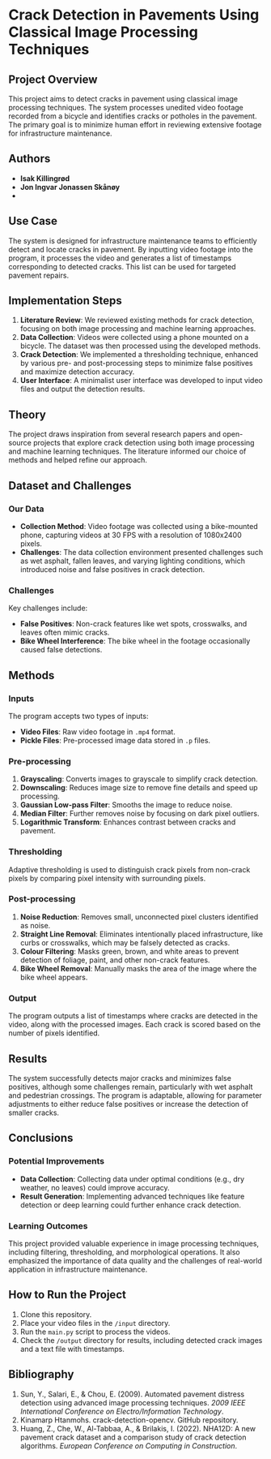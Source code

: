 # Crack Detection in Pavements Using Classical Image Processing Techniques


## Project Overview

This project aims to detect cracks in pavement using classical image processing techniques. The system processes unedited video footage recorded from a bicycle and identifies cracks or potholes in the pavement. The primary goal is to minimize human effort in reviewing extensive footage for infrastructure maintenance.

## Authors

- **Isak Killingrød**
- **Jon Ingvar Jonassen Skånøy**
- 
## Use Case

The system is designed for infrastructure maintenance teams to efficiently detect and locate cracks in pavement. By inputting video footage into the program, it processes the video and generates a list of timestamps corresponding to detected cracks. This list can be used for targeted pavement repairs.

## Implementation Steps

1. **Literature Review**: We reviewed existing methods for crack detection, focusing on both image processing and machine learning approaches.
2. **Data Collection**: Videos were collected using a phone mounted on a bicycle. The dataset was then processed using the developed methods.
3. **Crack Detection**: We implemented a thresholding technique, enhanced by various pre- and post-processing steps to minimize false positives and maximize detection accuracy.
4. **User Interface**: A minimalist user interface was developed to input video files and output the detection results.

## Theory

The project draws inspiration from several research papers and open-source projects that explore crack detection using both image processing and machine learning techniques. The literature informed our choice of methods and helped refine our approach.

## Dataset and Challenges

### Our Data

- **Collection Method**: Video footage was collected using a bike-mounted phone, capturing videos at 30 FPS with a resolution of 1080x2400 pixels.
- **Challenges**: The data collection environment presented challenges such as wet asphalt, fallen leaves, and varying lighting conditions, which introduced noise and false positives in crack detection.

### Challenges

Key challenges include:
- **False Positives**: Non-crack features like wet spots, crosswalks, and leaves often mimic cracks.
- **Bike Wheel Interference**: The bike wheel in the footage occasionally caused false detections.

## Methods

### Inputs

The program accepts two types of inputs:
- **Video Files**: Raw video footage in `.mp4` format.
- **Pickle Files**: Pre-processed image data stored in `.p` files.

### Pre-processing

1. **Grayscaling**: Converts images to grayscale to simplify crack detection.
2. **Downscaling**: Reduces image size to remove fine details and speed up processing.
3. **Gaussian Low-pass Filter**: Smooths the image to reduce noise.
4. **Median Filter**: Further removes noise by focusing on dark pixel outliers.
5. **Logarithmic Transform**: Enhances contrast between cracks and pavement.

### Thresholding

Adaptive thresholding is used to distinguish crack pixels from non-crack pixels by comparing pixel intensity with surrounding pixels.

### Post-processing

1. **Noise Reduction**: Removes small, unconnected pixel clusters identified as noise.
2. **Straight Line Removal**: Eliminates intentionally placed infrastructure, like curbs or crosswalks, which may be falsely detected as cracks.
3. **Colour Filtering**: Masks green, brown, and white areas to prevent detection of foliage, paint, and other non-crack features.
4. **Bike Wheel Removal**: Manually masks the area of the image where the bike wheel appears.

### Output

The program outputs a list of timestamps where cracks are detected in the video, along with the processed images. Each crack is scored based on the number of pixels identified.

## Results

The system successfully detects major cracks and minimizes false positives, although some challenges remain, particularly with wet asphalt and pedestrian crossings. The program is adaptable, allowing for parameter adjustments to either reduce false positives or increase the detection of smaller cracks.

## Conclusions

### Potential Improvements

- **Data Collection**: Collecting data under optimal conditions (e.g., dry weather, no leaves) could improve accuracy.
- **Result Generation**: Implementing advanced techniques like feature detection or deep learning could further enhance crack detection.

### Learning Outcomes

This project provided valuable experience in image processing techniques, including filtering, thresholding, and morphological operations. It also emphasized the importance of data quality and the challenges of real-world application in infrastructure maintenance.

## How to Run the Project

1. Clone this repository.
2. Place your video files in the `/input` directory.
3. Run the `main.py` script to process the videos.
4. Check the `/output` directory for results, including detected crack images and a text file with timestamps.

## Bibliography

1. Sun, Y., Salari, E., & Chou, E. (2009). Automated pavement distress detection using advanced image processing techniques. *2009 IEEE International Conference on Electro/Information Technology*.
2. Kinamarp Htanmohs. crack-detection-opencv. GitHub repository.
3. Huang, Z., Che, W., Al-Tabbaa, A., & Brilakis, I. (2022). NHA12D: A new pavement crack dataset and a comparison study of crack detection algorithms. *European Conference on Computing in Construction*.
